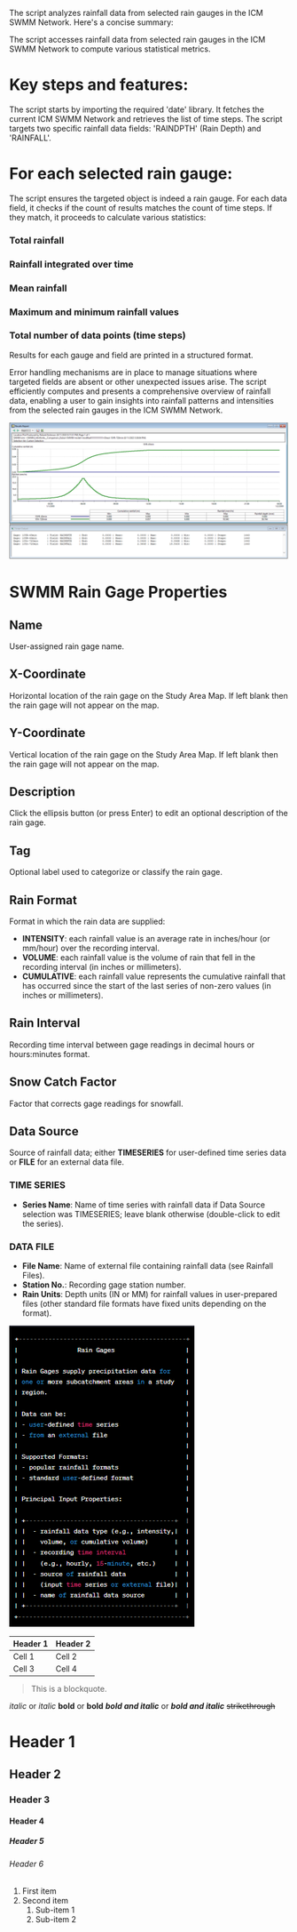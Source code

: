 The script analyzes rainfall data from selected rain gauges in the ICM SWMM Network. Here's a concise summary:

The script accesses rainfall data from selected rain gauges in the ICM SWMM Network to compute various statistical metrics.

# Key steps and features:

The script starts by importing the required 'date' library.
It fetches the current ICM SWMM Network and retrieves the list of time steps.
The script targets two specific rainfall data fields: 'RAINDPTH' (Rain Depth) and 'RAINFALL'.

# For each selected rain gauge:
The script ensures the targeted object is indeed a rain gauge.
For each data field, it checks if the count of results matches the count of time steps.
If they match, it proceeds to calculate various statistics:
### Total rainfall
### Rainfall integrated over time
### Mean rainfall
### Maximum and minimum rainfall values
### Total number of data points (time steps)
Results for each gauge and field are printed in a structured format.

Error handling mechanisms are in place to manage situations where targeted fields are absent or other unexpected issues arise.
The script efficiently computes and presents a comprehensive overview of rainfall data, enabling a user to gain insights into rainfall patterns and intensities from the selected rain gauges in the ICM SWMM Network.

![Alt text](image-1.png)


# SWMM Rain Gage Properties

## Name
User-assigned rain gage name.

## X-Coordinate
Horizontal location of the rain gage on the Study Area Map. If left blank then the rain gage will not appear on the map.

## Y-Coordinate
Vertical location of the rain gage on the Study Area Map. If left blank then the rain gage will not appear on the map.

## Description
Click the ellipsis button (or press Enter) to edit an optional description of the rain gage.

## Tag
Optional label used to categorize or classify the rain gage.

## Rain Format
Format in which the rain data are supplied:
- **INTENSITY**: each rainfall value is an average rate in inches/hour (or mm/hour) over the recording interval.
- **VOLUME**: each rainfall value is the volume of rain that fell in the recording interval (in inches or millimeters).
- **CUMULATIVE**: each rainfall value represents the cumulative rainfall that has occurred since the start of the last series of non-zero values (in inches or millimeters).

## Rain Interval
Recording time interval between gage readings in decimal hours or hours:minutes format.

## Snow Catch Factor
Factor that corrects gage readings for snowfall.

## Data Source
Source of rainfall data; either **TIMESERIES** for user-defined time series data or **FILE** for an external data file.

### TIME SERIES

- **Series Name**: Name of time series with rainfall data if Data Source selection was TIMESERIES; leave blank otherwise (double-click to edit the series).

### DATA FILE

- **File Name**: Name of external file containing rainfall data (see Rainfall Files).
- **Station No.**: Recording gage station number.
- **Rain Units**: Depth units (IN or MM) for rainfall values in user-prepared files (other standard file formats have fixed units depending on the format).

![Alt text](image.png)

| Header 1 | Header 2 |
|----------|----------|
| Cell 1   | Cell 2   |
| Cell 3   | Cell 4   |

> This is a blockquote.

*italic* or _italic_
**bold** or __bold__
**_bold and italic_** or *__bold and italic__*
~~strikethrough~~

# Header 1
## Header 2
### Header 3
#### Header 4
##### Header 5
###### Header 6

1. First item
2. Second item
   1. Sub-item 1
   2. Sub-item 2

